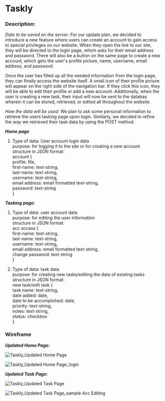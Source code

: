# Taskly

### **Description:**
*Date to be saved on the server:* For our update plan, we decided to introduce a new feature where users can create an account to gain access to special privileges on our website. When they open the link to our site, they will be directed to the login page, which asks for their email address and password. There will also be a button on the same page to create a new account, which gets the user's profile picture, name, username, email address, and password.

Once the user has filled up all the needed information from the login page, they can finally access the website itself. A small icon of their profile picture will appear on the right side of the navigation bar. If they click this icon, they will be able to edit their profile or add a new account. Additionally, when the user is creating a new task, their input will now be sent to the   databas wherein it can be stored, retrieved, or edited all throughout the website.

*How the data will be used:* We plan to ask some personal information to retrieve the users tasking page upon login. Similarly, we decided to refine the way we retrieved their task data by using the POST method.

**_Home page_**
1. Type of data: User account login data \
purpose: for logging it to the site or for creating a new account \
structure in JSON format: \
            account { \
                profile: file, \
   		first-name: text-string, \
     		last-name: text-string, \
       		username: text-string, \
	 	email address: email formatted text-string, \
   		password: text-string \
 	} 

**_Tasking page:_**
1. Type of data: user account data \
purpose: for editing the user information \
structure in JSON format: \
        acc access { \
    		first-name: text-string, \
    		last-name: text-string, \
    		username: text-string, \
		email address: email formatted text-string, \
		change password: text-string \
	} 

3. Type of data: task data \
purpose: for creating new tasks/editing the data of existing tasks \
structure in JSON format: \
	new task/edit task { \
		task name: text-string, \
		date added: date, \
		date to be accomplished: date, \
		priority: text-string, \
		notes: text-string, \
		status: checkbox \
  	}


### **Wireframe**

**_Updated Home Page:_**

![Taskly_Updated Home Page](https://github.com/user-attachments/assets/698e2a9e-ed31-4158-95c7-f9fa5aaccf38)

![Taskly_Updated Home Page_login](https://github.com/user-attachments/assets/bf672413-cf54-42d7-96c7-9b67501f0b7e)

**_Updated Task Page:_**

![Taskly_Updated Task Page](https://github.com/user-attachments/assets/1ed70a0a-e338-4674-ba9e-0d3a6d441dfa)

![Taskly_Updated Task Page_sample Acc Editing](https://github.com/user-attachments/assets/97a82669-b75a-4094-95ea-3a2aa6fe954b)
